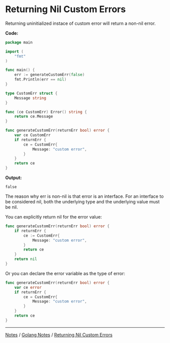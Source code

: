 # Returning Nil Custom Errors

Returning uninitialized instace of custom error will return a non-nil error.

**Code:**

```go
package main

import (
	"fmt"
)

func main() {
	err := generateCustomErr(false)
	fmt.Println(err == nil)
}

type CustomErr struct {
	Message string
}

func (ce CustomErr) Error() string {
	return ce.Message
}

func generateCustomErr(returnErr bool) error {
	var ce CustomErr
	if returnErr {
		ce = CustomErr{
			Message: "custom error",
		}
	}
	return ce
}
```

**Output:**

```
false
```

The reason why err is non-nil is that error is an interface. For an interface to be considered nil, both the underlying type and the underlying value must be nil.

You can explicitly return nil for the error value:

```go
func generateCustomErr(returnErr bool) error {
	if returnErr {
		ce := CustomErr{
			Message: "custom error",
		}
		return ce
	}
	return nil
}
```

Or you can declare the error variable as the type of error:

```go
func generateCustomErr(returnErr bool) error {
	var ce error
	if returnErr {
		ce = CustomErr{
			Message: "custom error",
		}
	}
	return ce
}
```

<hr style="height:1px;">

[Notes](../../index.md#notes) / [Golang Notes](../../index.md#golang-notes) / [Returning Nil Custom Errors](#returning-nil-custom-errors)
